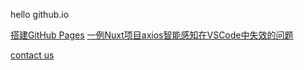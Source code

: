 hello github.io

[搭建GitHub Pages](articles/搭建GitHub20%Pages.md)
[一例Nuxt项目axios智能感知在VSCode中失效的问题](articles/一例Nuxt项目axios智能感知在VSCode中失效的问题.md)

[contact us](about/contact-us)
